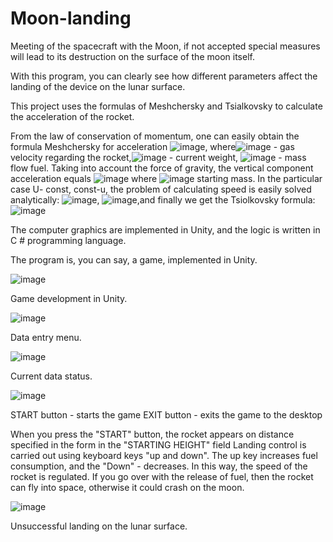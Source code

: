 # Moon-landing

Meeting of the spacecraft with the Moon, if not accepted
special measures will lead to its destruction on the surface of the moon itself.

With this program, you can clearly see how different
parameters affect the landing of the device on the lunar surface.

This project uses the formulas of Meshchersky and Tsialkovsky
to calculate the acceleration of the rocket.

From the law of conservation of momentum, one can easily obtain the formula
Meshchersky for acceleration ![image](https://user-images.githubusercontent.com/73960118/148754753-99bc1f03-14a7-45d9-a9c9-3d8ebd619b4f.png),
where![image](https://user-images.githubusercontent.com/73960118/148754850-4513981e-783b-4b6a-b6e9-2af0d7864afa.png) - gas velocity
regarding the rocket,![image](https://user-images.githubusercontent.com/73960118/148754968-1028796c-54b1-40a2-bd18-2c94532db5cd.png) - current weight,
![image](https://user-images.githubusercontent.com/73960118/148755054-efc9b7e0-7058-4a30-a766-07800f1f7c9a.png) - mass flow
fuel. Taking into account the force of gravity, the vertical component
acceleration equals ![image](https://user-images.githubusercontent.com/73960118/148755166-8f74f019-a54f-416c-b465-13a45513d3ae.png) where ![image](https://user-images.githubusercontent.com/73960118/148755271-d2c404ca-67c1-463a-b0c6-38841358fcf6.png) starting mass. In the particular case U- const, const-u, the problem of calculating
speed is easily solved analytically: ![image](https://user-images.githubusercontent.com/73960118/148755457-53e3154e-7254-4035-b759-8de683a1ec0e.png),
![image](https://user-images.githubusercontent.com/73960118/148755498-7f82b214-f673-4d44-9706-db5ae867f061.png),and finally we get the Tsiolkovsky formula:![image](https://user-images.githubusercontent.com/73960118/148755639-f367d19d-5ddc-48a9-ab6a-3c49910d2d30.png)

The computer graphics are implemented in Unity, and the logic is written in C # programming language.

The program is, you can say, a game,
implemented in Unity.

![image](https://user-images.githubusercontent.com/73960118/148759524-9a659017-b7c5-4fa3-a10b-4dbff1d99b72.png)

Game development in Unity.

![image](https://user-images.githubusercontent.com/73960118/148759623-c6734db6-9fbf-4575-be08-153e9d71b971.png)

Data entry menu.

![image](https://user-images.githubusercontent.com/73960118/148759714-0b76c144-2c28-42a5-ad81-e59bb7ccd86d.png)

Current data status.

![image](https://user-images.githubusercontent.com/73960118/148759850-3d820fcf-95a1-48a4-b764-f8754c5480cf.png)

START button - starts the game
EXIT button - exits the game to the desktop

When you press the "START" button, the rocket appears on
distance specified in the form in the "STARTING HEIGHT" field
Landing control is carried out using keyboard keys
"up and down". The up key increases fuel consumption, and the
"Down" - decreases. In this way, the speed of the rocket is regulated.
If you go over with the release of fuel, then the rocket can fly into space,
otherwise it could crash on the moon.

![image](https://user-images.githubusercontent.com/73960118/148759917-66656b3b-e6a7-4558-a936-0eb749cf0ea1.png)

Unsuccessful landing on the lunar surface.
